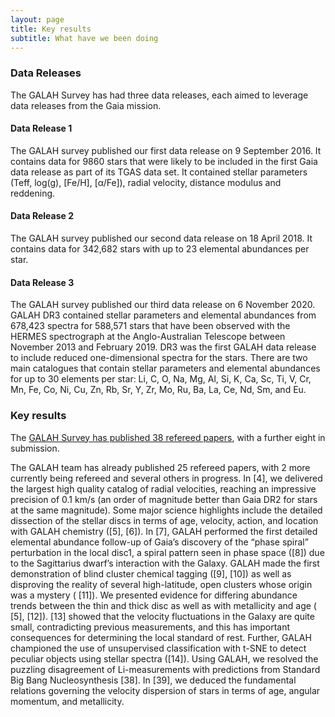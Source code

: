 ```yaml
---
layout: page
title: Key results
subtitle: What have we been doing
---
```


### Data Releases
The GALAH Survey has had three data releases, each aimed to leverage data releases from the Gaia mission.

#### Data Release 1
The GALAH survey published our first data release on 9 September 2016. It contains data for 9860 stars that were likely to be included in the first Gaia data release as part of its TGAS data set. It contained stellar parameters (Teff, log(g), [Fe/H], [α/Fe]), radial velocity, distance modulus and reddening.

#### Data Release 2
The GALAH survey published our second data release on 18 April 2018. It contains data for 342,682 stars with up to 23 elemental abundances per star.

#### Data Release 3
The GALAH survey published our third data release on 6 November 2020. GALAH DR3 contained stellar parameters and elemental abundances from 678,423 spectra for 588,571 stars that have been observed with the HERMES spectrograph at the Anglo-Australian Telescope between November 2013 and February 2019. DR3 was the first GALAH data release to include reduced one-dimensional spectra for the stars. There are two main catalogues that contain stellar parameters and elemental abundances for up to 30 elements per star: Li, C, O, Na, Mg, Al, Si, K, Ca, Sc, Ti, V, Cr, Mn, Fe, Co, Ni, Cu, Zn, Rb, Sr, Y, Zr, Mo, Ru, Ba, La, Ce, Nd, Sm, and Eu.

### Key results
The [GALAH Survey has published 38 refereed papers](/science/galah_publications), with a further eight in submission.




The GALAH team has already published 25 refereed papers, with 2 more currently being refereed and several others in progress. In [4], we delivered the largest high quality catalog of radial velocities, reaching an impressive precision of 0.1 km/s (an order of magnitude better than Gaia DR2 for stars at the same magnitude). Some major science highlights include the detailed dissection of the stellar discs in terms of age, velocity, action, and location with GALAH chemistry ([5], [6]). In [7], GALAH performed the first detailed elemental abundance follow-up of Gaia’s discovery of the “phase spiral” perturbation in the local disc1, a spiral pattern seen in phase space ([8]) due to the Sagittarius dwarf’s interaction with the Galaxy. GALAH made the first demonstration of blind cluster chemical tagging ([9], [10]) as well as disproving the reality of several high-latitude, open clusters whose origin was a mystery ( [11]). We presented evidence for differing abundance trends between the thin and thick disc as well as with metallicity and age ( [5], [12]). [13] showed that the velocity fluctuations in the Galaxy are quite small, contradicting previous measurements, and this has important consequences for determining the local standard of rest. Further, GALAH championed the use of unsupervised classification with t-SNE to detect peculiar objects using stellar spectra ([14]). Using GALAH, we resolved the puzzling disagreement of Li-measurements with predictions from Standard Big Bang Nucleosynthesis [38]. In [39], we deduced the fundamental relations governing the velocity dispersion of stars in terms of age, angular momentum, and metallicity.
